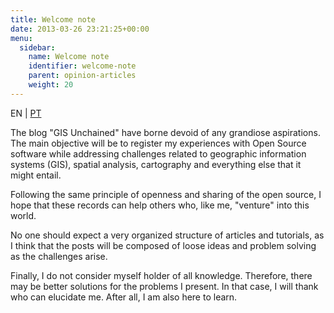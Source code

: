 ```yaml
---
title: Welcome note
date: 2013-03-26 23:21:25+00:00
menu:
  sidebar:
    name: Welcome note
    identifier: welcome-note
    parent: opinion-articles
    weight: 20
---
```


EN | [PT](https://sigsemgrilhetas.wordpress.com/2013/03/26/nota-de-abertura/)



The blog "GIS Unchained" have borne devoid of any grandiose aspirations. The main objective will be to register my experiences with Open Source software while addressing challenges related to geographic information systems (GIS), spatial analysis, cartography and everything else that it might entail.

Following the same principle of openness and sharing of the open source, I hope that these records can help others who, like me, "venture" into this world.

No one should expect a very organized structure of articles and tutorials, as I think that the posts will be composed of loose ideas and problem solving as the challenges arise.

Finally, I do not consider myself holder of all knowledge. Therefore, there may be better solutions for the problems I present. In that case, I will thank who can elucidate me. After all, I am also here to learn.
